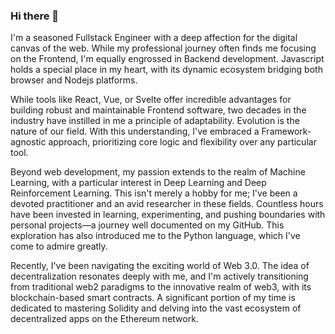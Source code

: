 ### Hi there 👋

I'm a seasoned Fullstack Engineer with a deep affection for the digital canvas of the web. While my professional journey often finds me focusing on the Frontend, I'm equally engrossed in Backend development. Javascript holds a special place in my heart, with its dynamic ecosystem bridging both browser and Nodejs platforms.

While tools like React, Vue, or Svelte offer incredible advantages for building robust and maintainable Frontend software, two decades in the industry have instilled in me a principle of adaptability. Evolution is the nature of our field. With this understanding, I've embraced a Framework-agnostic approach, prioritizing core logic and flexibility over any particular tool.

Beyond web development, my passion extends to the realm of Machine Learning, with a particular interest in Deep Learning and Deep Reinforcement Learning. This isn't merely a hobby for me; I've been a devoted practitioner and an avid researcher in these fields. Countless hours have been invested in learning, experimenting, and pushing boundaries with personal projects—a journey well documented on my GitHub. This exploration has also introduced me to the Python language, which I've come to admire greatly.

Recently, I've been navigating the exciting world of Web 3.0. The idea of decentralization resonates deeply with me, and I'm actively transitioning from traditional web2 paradigms to the innovative realm of web3, with its blockchain-based smart contracts. A significant portion of my time is dedicated to mastering Solidity and delving into the vast ecosystem of decentralized apps on the Ethereum network.
